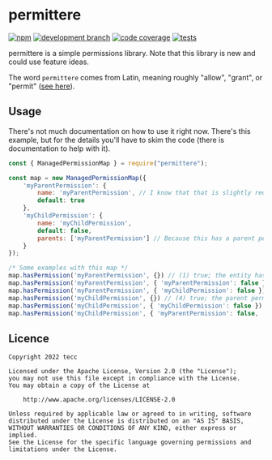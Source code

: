 # permittere 
[![npm](https://img.shields.io/npm/v/permittere?label=latest&style=flat-square)](https://npmjs.com/package/permittere) 
[![development branch](https://img.shields.io/github/package-json/v/tecc/permittere?label=development%20branch&style=flat-square)](https://github.com/tecc/permittere) 
[![code coverage](https://img.shields.io/codecov/c/gh/tecc/permittere?style=flat-square)](https://github.com/tecc/permittere)
[![tests](https://img.shields.io/endpoint.svg?url=https%3A%2F%2Factions-badge.atrox.dev%2Ftecc%2Fpermittere%2Fbadge%3Fref%3Ddev&style=flat-square)](https://github.com/tecc/permittere/commits/dev)

permittere is a simple permissions library. Note that this library is new and could use feature ideas.

The word `permittere` comes from Latin, meaning roughly "allow", "grant", or "permit" ([see here](https://en.wiktionary.org/wiki/permitto#Latin)).

## Usage

There's not much documentation on how to use it right now.
There's this example, but for the details you'll have to skim the code (there is documentation to help with it).

```js
const { ManagedPermissionMap } = require("permittere");

const map = new ManagedPermissionMap({
    'myParentPermission': {
        name: 'myParentPermission', // I know that that is slightly redundant but that's fine for now
        default: true
    },
    'myChildPermission': {
        name: 'myChildPermission',
        default: false,
        parents: ['myParentPermission'] // Because this has a parent permission, the value of this permission will only matter if it was set directly (i.e. the entity explicitly has this permission)
    }
});

/* Some examples with this map */
map.hasPermission('myParentPermission', {}) // (1) true; the entity has no explicit permissions so it uses the default
map.hasPermission('myParentPermission', { 'myParentPermission': false }) // (2) false; the entity explicitly does not have myParentPermission
map.hasPermission('myParentPermission', { 'myChildPermission': false }) // (3) true; children of a permission do not affect the parent
map.hasPermission('myChildPermission', {}) // (4) true; the parent permission is true which takes priority
map.hasPermission('myChildPermission', { 'myChildPermission': false }) // (5) false; myChildPermission is explicitly set to false, which takes priority
map.hasPermission('myChildPermission', { 'myParentPermission': false, 'myChildPermission': true }) // (6); as with case 5, an explicitly set permission takes priority
```

## Licence

```
Copyright 2022 tecc

Licensed under the Apache License, Version 2.0 (the "License");
you may not use this file except in compliance with the License.
You may obtain a copy of the License at

    http://www.apache.org/licenses/LICENSE-2.0

Unless required by applicable law or agreed to in writing, software
distributed under the License is distributed on an "AS IS" BASIS,
WITHOUT WARRANTIES OR CONDITIONS OF ANY KIND, either express or implied.
See the License for the specific language governing permissions and
limitations under the License.
```
